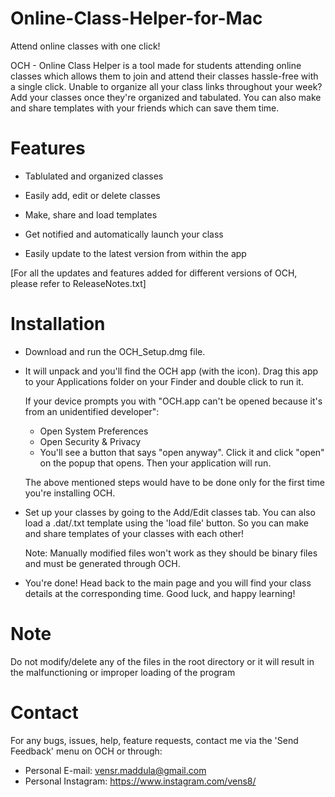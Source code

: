 # Online-Class-Helper-for-Mac
Attend online classes with one click!

OCH - Online Class Helper is a tool made for students attending online classes which allows them to join and attend their classes hassle-free with a single click. Unable to organize all your class links throughout your week? Add your classes once they're organized and tabulated. You can also make and share templates with your friends which can save them time.

# Features
- Tablulated and organized classes

- Easily add, edit or delete classes

- Make, share and load templates

- Get notified and automatically launch your class

- Easily update to the latest version from within the app

[For all the updates and features added for different versions of OCH, please refer to ReleaseNotes.txt]

# Installation

- Download and run the OCH_Setup.dmg file.

- It will unpack and you'll find the OCH app (with the icon). Drag this app to your Applications folder on your Finder and double click to run it.
  
  If your device prompts you with "OCH.app can't be opened because it's from an unidentified developer":
    - Open System Preferences
    - Open Security & Privacy
    - You'll see a button that says "open anyway". Click it and click "open" on the popup that opens. Then your application will run.
 
  The above mentioned steps would have to be done only for the first time you're installing OCH.

- Set up your classes by going to the Add/Edit classes tab. You can also load a .dat/.txt template using the 'load file' button. So you can make and share templates of your classes with each other! 

  Note: Manually modified files won't work as they should be binary files and must be generated through OCH.

- You're done! Head back to the main page and you will find your class details at the corresponding time. Good luck, and happy learning!

# Note
Do not modify/delete any of the files in the root directory or it will result in the malfunctioning or improper loading of the program

# Contact
For any bugs, issues, help, feature requests, contact me via the 'Send Feedback' menu on OCH or through:

- Personal E-mail: vensr.maddula@gmail.com
- Personal Instagram: https://www.instagram.com/vens8/

